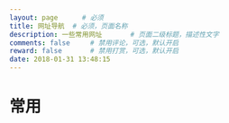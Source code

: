 ```yaml
---
layout: page      # 必须
title: 网址导航  # 必须，页面名称
description: 一些常用网址       # 页面二级标题，描述性文字
comments: false     # 禁用评论，可选，默认开启
reward: false       # 禁用打赏，可选，默认开启
date: 2018-01-31 13:48:15
---
```

# 常用 
<div class="flex-row">
<a href="https://github.com/" style="margin:10px;"><div style="width:50px;height:50px;background:url(../img/nav/github.jpg);"></div></a>
<a href="https://stackoverflow.com/" style="margin:10px;"><div style="width:50px;height:50px;background:url(../img/nav/stackoverflow.jpg);"></div></a>
<a href="https://www.csdn.net/" style="margin:10px;"><div style="width:50px;height:50px;background:url(../img/nav/csdn.jpg);"></div></a>
<a href="https://www.npmjs.com/" style="margin:10px;"><div style="width:50px;height:50px;background:url(../img/nav/npm.jpg);"></div></a>
<a href="https://trello.com/" style="margin:10px;"><div style="width:50px;height:50px;background:url(../img/nav/trello.jpg);"></div></a>
<a href="http://www.iconfont.cn/" style="margin:10px;"><div style="width:50px;height:50px;background:url(../img/nav/iconfont.jpg);"></div></a>
<a href="http://react-china.org/" style="margin:10px;"><div style="width:50px;height:50px;background:url(../img/nav/reactChina.png);background-size:50px;"></div></a>
</div>